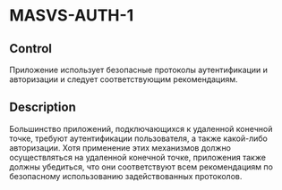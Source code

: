 # MASVS-AUTH-1

## Control

Приложение использует безопасные протоколы аутентификации и авторизации и следует соответствующим рекомендациям.
## Description

Большинство приложений, подключающихся к удаленной конечной точке, требуют аутентификации пользователя, а также какой-либо авторизации. Хотя применение этих механизмов должно осуществляться на удаленной конечной точке, приложения также должны убедиться, что они соответствуют всем рекомендациям по безопасному использованию задействованных протоколов.
